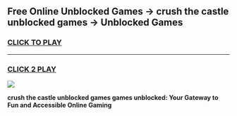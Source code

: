 
## Free Online Unblocked Games → crush the castle unblocked games → Unblocked Games
<h3>
<a href="https://premium.freeplayer.one?title=crush_the_castle_unblocked_games&ref=21F">CLICK TO PLAY</a></h3>
<hr>

<h3>
<a href="https://premium.freeplayer.one?title=crush_the_castle_unblocked_games&ref=21F">CLICK 2 PLAY</a>
  
</h3>

<a href="https://premium.freeplayer.one?title=crush_the_castle_unblocked_games&ref=21F/"><img src="https://clearcache.store/games.png"></a>


**crush the castle unblocked games games unblocked: Your Gateway to Fun and Accessible Online Gaming**
